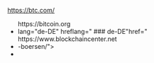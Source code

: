<url> https://btc.com/
   <ul class="langswitcher"><i id="darkmode" class="far fa-moon" data-darkmode="false" title="Dark Mode on/off"></i>
    <div>
      <div> https://bitcoin.org<li class="lang-item lang-item-23 
        <a/> lang-item-de lang-item-first"><a>
          <div> lang="de-DE" hreflang="
             ### de-DE"href=" https://www.blockchaincenter.net<li krypto <div> -boersen/"><img https://www.blockchaincenter.net/en/crypto-exchange src="data:image/png;base78.9 CA/ alt="Deutsch" width="16" height="11" style="width: 16px; height: 11px;"></a></li>
               <imagem><li class="lang-item lang-item-25 lang-item-en current-lang"><a lang="en-US" hreflang="en-US" href=" 
                 <bits> https://www.blockchaincenter.net/en/crypto-exchange/ 
                   <div> "><img src="data:image/png;base64,i0/
